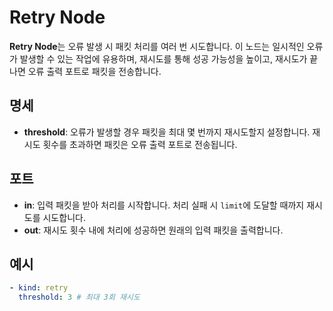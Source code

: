 # Retry Node

**Retry Node**는 오류 발생 시 패킷 처리를 여러 번 시도합니다. 이 노드는 일시적인 오류가 발생할 수 있는 작업에 유용하며, 재시도를 통해 성공 가능성을 높이고, 재시도가 끝나면 오류 출력 포트로 패킷을
전송합니다.

## 명세

- **threshold**: 오류가 발생할 경우 패킷을 최대 몇 번까지 재시도할지 설정합니다. 재시도 횟수를 초과하면 패킷은 오류 출력 포트로 전송됩니다.

## 포트

- **in**: 입력 패킷을 받아 처리를 시작합니다. 처리 실패 시 `limit`에 도달할 때까지 재시도를 시도합니다.
- **out**: 재시도 횟수 내에 처리에 성공하면 원래의 입력 패킷을 출력합니다.

## 예시

```yaml
- kind: retry
  threshold: 3 # 최대 3회 재시도
```
